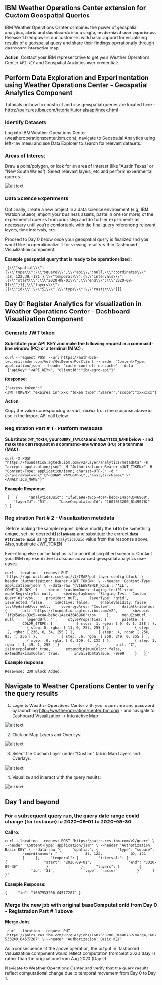 ## IBM Weather Operations Center extension for Custom Geospatial Queries </h1> 

IBM Weather Operations Center combines the power of geospatial analytics, alerts and dashboards into a single, modernized user experience. Release 1.0 empowers our customers with basic support for visualizing results of a geospatial query and share their findings operationally through dashboard interactive map.

__Action__: Contact your IBM representative to get your Weather Operations Center `API_KEY` and Geospatial Analytics user credentials. 

## Perform Data Exploration and Experimentation using Weather Operations Center - Geospatial Analytics Component

 Tutorials on how to construct and use geospatial queries are located here - https://pairs.res.ibm.com/tutorial/tutorials/api/index.html
 
 ### Identify Datasets
 
 Log into IBM Weather Operations Center (weatheroperationscenter.ibm.com), navigate to Geospatial Analytics using left-nav menu and use Data Explorer to search for relevant datasets.
 
 ### Areas of Interest 
 
 Draw a point/polygon, or look for an area of interest (like "Austin Texas" or "New South Wales"). Select relevant layers, etc and perform experimental queries.
 
 ![alt text](https://github.com/IBM/Weather-Operations-Center/blob/master/docs/resources/woc-geospatial-03.png?raw=true)
 
 ### Data Science Experiments
 
 Optionally, create a new project in a data science environment (e.g, IBM Watson Studio), import your business assets, paste in one (or more) of the experimental queries from prior step and do further experiments as necessary until you're comfortable with the final query referencing relevant layers, time intervals, etc. 

Proceed to Day 0 below once your geospatial query is finalized and you would like to operationalize it for viewing results within Dashboard Visualization component.

<b>Example geospatial query that is ready to be operationalized </b>: 

`` {\\\"spatial\\\":{\\\"type\\\":\\\"square\\\",\\\"aoi\\\":null,\\\"coordinates\\\":[38,-122,39,-121]},\\\"temporal\\\":{\\\"intervals\\\":[{\\\"start\\\":\\\"2020-08-01\\\",\\\"end\\\":\\\"2020-08-31\\\"}]},\\\"layers\\\":[{\\\"id\\\":\\\"51\\\",\\\"type\\\":\\\"raster\\\"}]}``


## Day 0: Register Analytics for visualization in Weather Operations Center - Dashboard Visualization Component 

### Generate JWT token
  
<b>Substitute your API_KEY and make the following request in a command-line window (PC) or a terminal (MAC) </b>: 

 `curl --request POST --url https://auth-b2b-twc.wsitrader.com/Auth/GetBearerForClient --header 'Content-Type: application/json' --header 'cache-control: no-cache' --data '{"apiKey":"<API_KEY>", "clientId":"ibm-agro-api"}'`

<b>Response</b>: 

  `{"access_token":"<JWT_TOKEN>","expires_in":xxx,"token_type":"Bearer","scope":"xxxxxxx"}`
 
<b>Action</b>:

  Copy the value corresponding to `<JWT_TOKEN>` from the repsonse above to use in the Import API call below.
 

### Registration Part # 1 - Platform metadata

<b>Substitute `JWT_TOKEN`, your `QUERY_PAYLOAD` and `ANALYTICS_NAME` below - and make the curl request in a command-line window (PC) or a terminal (MAC) </b>: 

`curl -X POST "https://foundation.agtech.ibm.com/v2/layer/analytics/metadata" -H "accept: application/json" -H "Authorization: Bearer <JWT_TOKEN>" -H "Content-Type: application/json; charset=UTF-8" -d "{\"pairsPayload\":\"<QUERY_PAYLOAD>\",\"analyticsName\":\"<ANALYTICS_NAME"}"`




<b>Example Response</b>:

`
[
  {
    "analyticsUuid": "1f2d5a9e-39c5-4ca4-bebc-14ac43646960",
    "layerId": "51",
    "baseComputationId": "1607533200_04490762"
  }
]`




### Registration Part # 2 - Visualization metadata


 Before making the sample request below, modify the <b>`id`</b> to be something unique, set the desired <b>`displayName`</b> and substitute the correct <b>`data Attribute uuid`</b> using the `analyticsUuid` value from the response above. Also, substitute JWT_TOKEN
 
 Everything else can be kept as is for an initial simplified scenario. Contact your IBM representative to discuss advanced geospatial analytics use-cases. 


`curl --location --request PUT 'https://api.wsitrader.com/api/v1/IMAP/put-layer-config-block' \
--header 'Authorization: Bearer <JWT_TOKEN>' \
--header 'Content-Type: application/json' \
--data-raw '{VIEWERSHIP_ROLE : 'ALL', CONFIG_BLOCK: {
    <b>id: 'customQuery-staging-test01'</b>,
    modelRegistryId: null,
    <b>displayName: 'Staging Test - Custom Query 01'</b>,
    provider: null,
    layerType: 'grid',
    isSelected: false,
    isActive: false,
    enableValidity: false,
    lastUpdatedUtc: null,
    coverageArea: 'Custom',
    dataAttributes: {
      url: 'https://foundation.agtech.ibm.com/v2',
      <b>uuid: '1f2d5a9e-39c5-4ca4-bebc-14ac43646960'</b>
    },
    menuIconUrl: null,
    legendUrl: '',
    styleProperties: {
      palette: {
        COLOR_STEPS: [
          { step: -1, rgba: [ 0, 0, 8, 255 ] },
          { step: 0, rgba: [ 11, 0, 251, 255 ] },
          { step: .2, rgba: [ 236, 0, 34, 255 ] },
          { step: .4, rgba: [ 250, 93, 7, 255 ] },
          { step: .6, rgba: [ 250, 249, 0, 255 ] },
          { step: .8, rgba: [ 0, 239, 0, 255 ] },
          { step: 1, rgba: [ 1, 49, 1, 255 ] }
        ]
      },
      unit: 'C',
      isInterpolated: true,
      extendMinimumColor: false,
      extendMaximumColor: true,
      invalidDataValue: -9999
    }
  }}'`


<b>Example response</b>: 

`Response: 200
Block Added.`






## Navigate to Weather Operations Center to verify the query results

1. Login to Weather Operations Center with your username and password by launching http://weatheroperationscenter.ibm.com - and navigate to Dashboard Visualization -> Interactive Map

![alt text](https://github.com/IBM/Weather-Operations-Center/blob/master/docs/resources/woc-maximo01.png?raw=true)


2. Click on Map Layers and Overlays:

![alt text](https://github.com/IBM/Weather-Operations-Center/blob/master/docs/resources/woc-maximo02.png?raw=true)


3. Select the Custom Layer under "Custom" tab in Map Layers and Overlays:

![alt text](https://github.com/IBM/Weather-Operations-Center/blob/master/docs/resources/woc-geospatial-04.png?raw=true)


4. Visualize and interact with the query results:

![alt text](https://github.com/IBM/Weather-Operations-Center/blob/master/docs/resources/woc-mx-asset-geospatial-05.png?raw=true)





## Day 1 and beyond


### For a subsequent query run, the query date range could change (for instance) to 2020-09-01 to 2020-09-30


<b>Call to</b>: 


`curl --location --request POST 'https://pairs.res.ibm.com/v2/query' \
--header 'Content-Type: application/json' \
--header 'Authorization: Basic KEY' \
--data-raw '{
    "spatial": {
        "type": "square",
        "coordinates": [
            38,-122,
            39,-121
        ]
    },
    "temporal": {
        "intervals": [
            {
                "start": "2020-09-01",
                "end": "2020-09-30"
            }
        ]
    },
    "layers": [
        {
            "id": "51",
            "type": "raster"
        } 
    ]
}'`




<b>Example Response</b>:


`{
    "id": "1607533200_04577287"
}
`



### Merge the new job with original baseComputationId from Day 0 - Registration Part # 1 above


<b>Merge Jobs</b>:

`
curl --location --request PUT 'https://pairs.res.ibm.com/v2/queryjobs/1607533200_04490762/merge/1607533200_04577287' \
--header 'Authorization: Basic KEY'`



As a consequence of the above operation, the output in Dashboard Visualization component would reflect computation from Sept 2020 (Day 1) rather than the original one from Aug 2020 (Day 0).


Navigate to Weather Operations Center and verify that the query results reflect computational change due to temporal movement from Day 0 to Day 1.





